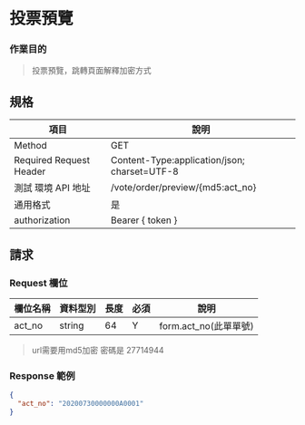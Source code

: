 # 投票預覽

### 作業目的

> 投票預覽，跳轉頁面解釋加密方式

## 規格

| 項目                    | 說明                                         |
| ----------------------- | -------------------------------------------- |
| Method                  | GET                                          |
| Required Request Header | Content-Type:application/json; charset=UTF-8 |
| 測試 環境 API 地址      | /vote/order/preview/{md5:act_no}             |
| 通用格式                | 是                                           |
| authorization           | Bearer { token }                             |

## 請求

### Request 欄位

| 欄位名稱 | 資料型別 | 長度 | 必須 | 說明                  |
| -------- | -------- | ---- | ---- | --------------------- |
| act_no   | string   | 64   | Y    | form.act_no(此單單號) |

> url需要用md5加密 
> 密碼是 27714944 

### Response 範例

```json
{
  "act_no": "20200730000000A0001"
}
```